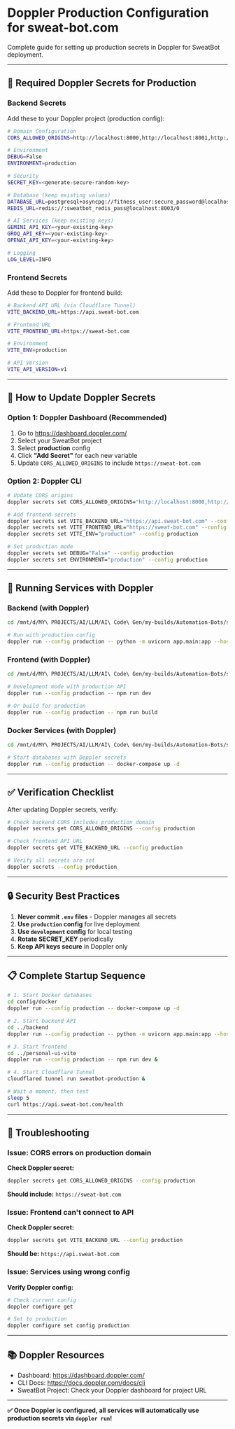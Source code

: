 # Doppler Production Configuration for sweat-bot.com

Complete guide for setting up production secrets in Doppler for SweatBot deployment.

---

## 🔐 Required Doppler Secrets for Production

### Backend Secrets

Add these to your Doppler project (production config):

```bash
# Domain Configuration
CORS_ALLOWED_ORIGINS=http://localhost:8000,http://localhost:8001,http://localhost:8002,http://localhost:8003,http://localhost:8004,http://localhost:8005,http://localhost:8006,http://localhost:8007,http://localhost:8008,http://localhost:8009,http://localhost:8010,http://localhost:8011,http://localhost:8012,http://localhost:8013,http://localhost:8014,http://localhost:8015,http://localhost:8016,http://localhost:8017,http://localhost:8018,http://localhost:8019,http://localhost:8020,https://sweat-bot.com

# Environment
DEBUG=False
ENVIRONMENT=production

# Security
SECRET_KEY=<generate-secure-random-key>

# Database (keep existing values)
DATABASE_URL=postgresql+asyncpg://fitness_user:secure_password@localhost:8001/hebrew_fitness
REDIS_URL=redis://:sweatbot_redis_pass@localhost:8003/0

# AI Services (keep existing keys)
GEMINI_API_KEY=<your-existing-key>
GROQ_API_KEY=<your-existing-key>
OPENAI_API_KEY=<your-existing-key>

# Logging
LOG_LEVEL=INFO
```

### Frontend Secrets

Add these to Doppler for frontend build:

```bash
# Backend API URL (via Cloudflare Tunnel)
VITE_BACKEND_URL=https://api.sweat-bot.com

# Frontend URL
VITE_FRONTEND_URL=https://sweat-bot.com

# Environment
VITE_ENV=production

# API Version
VITE_API_VERSION=v1
```

---

## 📝 How to Update Doppler Secrets

### Option 1: Doppler Dashboard (Recommended)

1. Go to https://dashboard.doppler.com/
2. Select your SweatBot project
3. Select **production** config
4. Click **"Add Secret"** for each new variable
5. Update `CORS_ALLOWED_ORIGINS` to include `https://sweat-bot.com`

### Option 2: Doppler CLI

```bash
# Update CORS origins
doppler secrets set CORS_ALLOWED_ORIGINS="http://localhost:8000,http://localhost:8001,http://localhost:8002,http://localhost:8003,http://localhost:8004,http://localhost:8005,http://localhost:8006,http://localhost:8007,http://localhost:8008,http://localhost:8009,http://localhost:8010,http://localhost:8011,http://localhost:8012,http://localhost:8013,http://localhost:8014,http://localhost:8015,http://localhost:8016,http://localhost:8017,http://localhost:8018,http://localhost:8019,http://localhost:8020,https://sweat-bot.com" --config production

# Add frontend secrets
doppler secrets set VITE_BACKEND_URL="https://api.sweat-bot.com" --config production
doppler secrets set VITE_FRONTEND_URL="https://sweat-bot.com" --config production
doppler secrets set VITE_ENV="production" --config production

# Set production mode
doppler secrets set DEBUG="False" --config production
doppler secrets set ENVIRONMENT="production" --config production
```

---

## 🚀 Running Services with Doppler

### Backend (with Doppler)

```bash
cd /mnt/d/MY\ PROJECTS/AI/LLM/AI\ Code\ Gen/my-builds/Automation-Bots/sweatbot/backend

# Run with production config
doppler run --config production -- python -m uvicorn app.main:app --host 0.0.0.0 --port 8000
```

### Frontend (with Doppler)

```bash
cd /mnt/d/MY\ PROJECTS/AI/LLM/AI\ Code\ Gen/my-builds/Automation-Bots/sweatbot/personal-ui-vite

# Development mode with production API
doppler run --config production -- npm run dev

# Or build for production
doppler run --config production -- npm run build
```

### Docker Services (with Doppler)

```bash
cd /mnt/d/MY\ PROJECTS/AI/LLM/AI\ Code\ Gen/my-builds/Automation-Bots/sweatbot/config/docker

# Start databases with Doppler secrets
doppler run --config production -- docker-compose up -d
```

---

## ✅ Verification Checklist

After updating Doppler secrets, verify:

```bash
# Check backend CORS includes production domain
doppler secrets get CORS_ALLOWED_ORIGINS --config production

# Check frontend API URL
doppler secrets get VITE_BACKEND_URL --config production

# Verify all secrets are set
doppler secrets --config production
```

---

## 🔒 Security Best Practices

1. **Never commit `.env` files** - Doppler manages all secrets
2. **Use `production` config** for live deployment
3. **Use `development` config** for local testing
4. **Rotate SECRET_KEY** periodically
5. **Keep API keys secure** in Doppler only

---

## 📋 Complete Startup Sequence

```bash
# 1. Start Docker databases
cd config/docker
doppler run --config production -- docker-compose up -d

# 2. Start backend API
cd ../backend
doppler run --config production -- python -m uvicorn app.main:app --host 0.0.0.0 --port 8000 &

# 3. Start frontend
cd ../personal-ui-vite
doppler run --config production -- npm run dev &

# 4. Start Cloudflare Tunnel
cloudflared tunnel run sweatbot-production &

# Wait a moment, then test
sleep 5
curl https://api.sweat-bot.com/health
```

---

## 🔧 Troubleshooting

### Issue: CORS errors on production domain

**Check Doppler secret:**
```bash
doppler secrets get CORS_ALLOWED_ORIGINS --config production
```

**Should include:** `https://sweat-bot.com`

### Issue: Frontend can't connect to API

**Check Doppler secret:**
```bash
doppler secrets get VITE_BACKEND_URL --config production
```

**Should be:** `https://api.sweat-bot.com`

### Issue: Services using wrong config

**Verify Doppler config:**
```bash
# Check current config
doppler configure get

# Set to production
doppler configure set config production
```

---

## 📚 Doppler Resources

- Dashboard: https://dashboard.doppler.com/
- CLI Docs: https://docs.doppler.com/docs/cli
- SweatBot Project: Check your Doppler dashboard for project URL

---

**✅ Once Doppler is configured, all services will automatically use production secrets via `doppler run`!**
